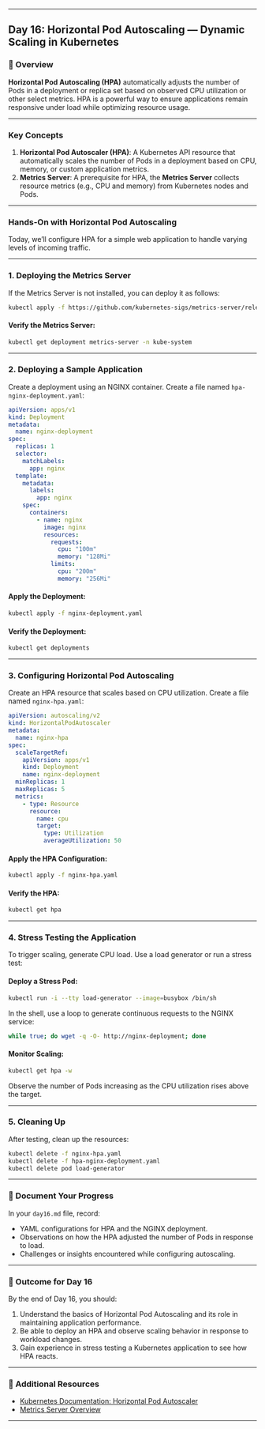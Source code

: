 ﻿---

## Day 16: Horizontal Pod Autoscaling — Dynamic Scaling in Kubernetes

### 📘 Overview

**Horizontal Pod Autoscaling (HPA)** automatically adjusts the number of Pods in a deployment or replica set based on observed CPU utilization or other select metrics. HPA is a powerful way to ensure applications remain responsive under load while optimizing resource usage.

---

### Key Concepts

1. **Horizontal Pod Autoscaler (HPA)**: A Kubernetes API resource that automatically scales the number of Pods in a deployment based on CPU, memory, or custom application metrics.
2. **Metrics Server**: A prerequisite for HPA, the **Metrics Server** collects resource metrics (e.g., CPU and memory) from Kubernetes nodes and Pods.

---

### Hands-On with Horizontal Pod Autoscaling

Today, we’ll configure HPA for a simple web application to handle varying levels of incoming traffic.

---

### 1. Deploying the Metrics Server

If the Metrics Server is not installed, you can deploy it as follows:

```bash
kubectl apply -f https://github.com/kubernetes-sigs/metrics-server/releases/latest/download/components.yaml
```

#### Verify the Metrics Server:
```bash
kubectl get deployment metrics-server -n kube-system
```

---

### 2. Deploying a Sample Application

Create a deployment using an NGINX container. Create a file named `hpa-nginx-deployment.yaml`:

```yaml
apiVersion: apps/v1
kind: Deployment
metadata:
  name: nginx-deployment
spec:
  replicas: 1
  selector:
    matchLabels:
      app: nginx
  template:
    metadata:
      labels:
        app: nginx
    spec:
      containers:
        - name: nginx
          image: nginx
          resources:
            requests:
              cpu: "100m"
              memory: "128Mi"
            limits:
              cpu: "200m"
              memory: "256Mi"
```

#### Apply the Deployment:
```bash
kubectl apply -f nginx-deployment.yaml
```

#### Verify the Deployment:
```bash
kubectl get deployments
```

---

### 3. Configuring Horizontal Pod Autoscaling

Create an HPA resource that scales based on CPU utilization. Create a file named `nginx-hpa.yaml`:

```yaml
apiVersion: autoscaling/v2
kind: HorizontalPodAutoscaler
metadata:
  name: nginx-hpa
spec:
  scaleTargetRef:
    apiVersion: apps/v1
    kind: Deployment
    name: nginx-deployment
  minReplicas: 1
  maxReplicas: 5
  metrics:
    - type: Resource
      resource:
        name: cpu
        target:
          type: Utilization
          averageUtilization: 50
```

#### Apply the HPA Configuration:
```bash
kubectl apply -f nginx-hpa.yaml
```

#### Verify the HPA:
```bash
kubectl get hpa
```

---

### 4. Stress Testing the Application

To trigger scaling, generate CPU load. Use a load generator or run a stress test:

#### Deploy a Stress Pod:
```bash
kubectl run -i --tty load-generator --image=busybox /bin/sh
```

In the shell, use a loop to generate continuous requests to the NGINX service:

```sh
while true; do wget -q -O- http://nginx-deployment; done
```

#### Monitor Scaling:
```bash
kubectl get hpa -w
```

Observe the number of Pods increasing as the CPU utilization rises above the target.

---

### 5. Cleaning Up

After testing, clean up the resources:

```bash
kubectl delete -f nginx-hpa.yaml
kubectl delete -f hpa-nginx-deployment.yaml
kubectl delete pod load-generator
```

---

### 📝 Document Your Progress

In your `day16.md` file, record:
- YAML configurations for HPA and the NGINX deployment.
- Observations on how the HPA adjusted the number of Pods in response to load.
- Challenges or insights encountered while configuring autoscaling.

---

### 🎯 Outcome for Day 16

By the end of Day 16, you should:
1. Understand the basics of Horizontal Pod Autoscaling and its role in maintaining application performance.
2. Be able to deploy an HPA and observe scaling behavior in response to workload changes.
3. Gain experience in stress testing a Kubernetes application to see how HPA reacts.

---

### 🔗 Additional Resources

- [Kubernetes Documentation: Horizontal Pod Autoscaler](https://kubernetes.io/docs/tasks/run-application/horizontal-pod-autoscale/)
- [Metrics Server Overview](https://github.com/kubernetes-sigs/metrics-server)

--- 
